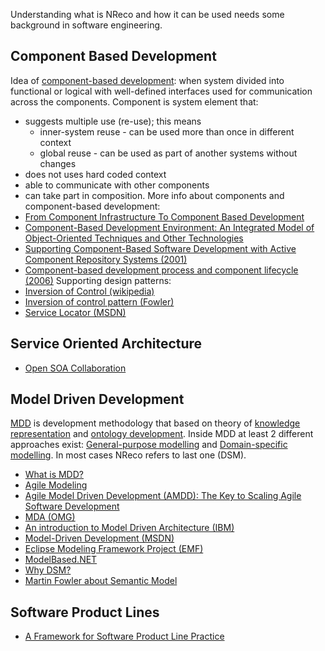 
Understanding what is NReco and how it can be used needs some background in software engineering.

## Component Based Development ##
Idea of [component-based development](http://en.wikipedia.org/wiki/Software_componentry): when system divided into functional or logical with well-defined interfaces used for communication across the components. Component is system element that:
  * suggests multiple use (re-use); this means
    * inner-system reuse - can be used more than once in different context
    * global reuse - can be used as part of another systems without changes
  * does not uses hard coded context
  * able to communicate with other components
  * can take part in composition.
More info about components and component-based development:
  * [From Component Infrastructure To Component Based Development](http://www.sei.cmu.edu/pacc/icse98/papers/p21.pdf)
  * [Component-Based Development Environment: An Integrated Model of Object-Oriented Techniques and Other Technologies](http://www.sei.cmu.edu/pacc/icse99/papers/17/17.pdf)
  * [Supporting Component-Based Software Development with Active Component Repository Systems (2001)](http://citeseerx.ist.psu.edu/viewdoc/summary?doi=10.1.1.89.8756)
  * [Component-based development process and component lifecycle (2006)](http://citeseerx.ist.psu.edu/viewdoc/summary?doi=10.1.1.103.171)
Supporting design patterns:
  * [Inversion of Control (wikipedia)](http://en.wikipedia.org/wiki/Inversion_of_Control)
  * [Inversion of control pattern (Fowler)](http://martinfowler.com/articles/injection.html)
  * [Service Locator (MSDN)](http://msdn.microsoft.com/en-us/library/cc707905.aspx)

## Service Oriented Architecture ##
  * [Open SOA Collaboration](http://www.osoa.org/display/Main/Home)

## Model Driven Development ##
[MDD](http://en.wikipedia.org/wiki/Model-driven_development) is development methodology that based on theory of [knowledge representation](http://en.wikipedia.org/wiki/Knowledge_representation) and [ontology development](http://en.wikipedia.org/wiki/Ontology_(computer_science)). Inside MDD at least 2 different approaches exist: [General-purpose modelling](http://en.wikipedia.org/wiki/General-Purpose_Modeling) and [Domain-specific modelling](http://en.wikipedia.org/wiki/Domain-specific_modeling). In most cases NReco refers to last one (DSM).
  * [What is MDD?](http://devblog.intelliun.net/2007/06/what-is-mdd.html)
  * [Agile Modeling](http://www.agilemodeling.com/)
  * [Agile Model Driven Development (AMDD): The Key to Scaling Agile Software Development](http://www.agilemodeling.com/essays/amdd.htm)
  * [MDA (OMG)](http://www.omg.org/mda/)
  * [An introduction to Model Driven Architecture (IBM)](http://www.ibm.com/developerworks/rational/library/3100.html)
  * [Model-Driven Development (MSDN)](http://msdn.microsoft.com/en-us/library/aa964145.aspx)
  * [Eclipse Modeling Framework Project (EMF)](http://www.eclipse.org/modeling/emf/)
  * [ModelBased.NET](http://www.modelbased.net/)
  * [Why DSM?](http://www.dsmforum.org/why.html)
  * [Martin Fowler about Semantic Model](http://martinfowler.com/dslwip/SemanticModel.html)

## Software Product Lines ##
  * [A Framework for Software Product Line Practice](http://www.sei.cmu.edu/productlines/framework.html)